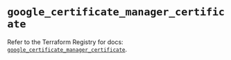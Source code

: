 # `google_certificate_manager_certificate`

Refer to the Terraform Registry for docs: [`google_certificate_manager_certificate`](https://registry.terraform.io/providers/hashicorp/google/6.7.0/docs/resources/certificate_manager_certificate).
